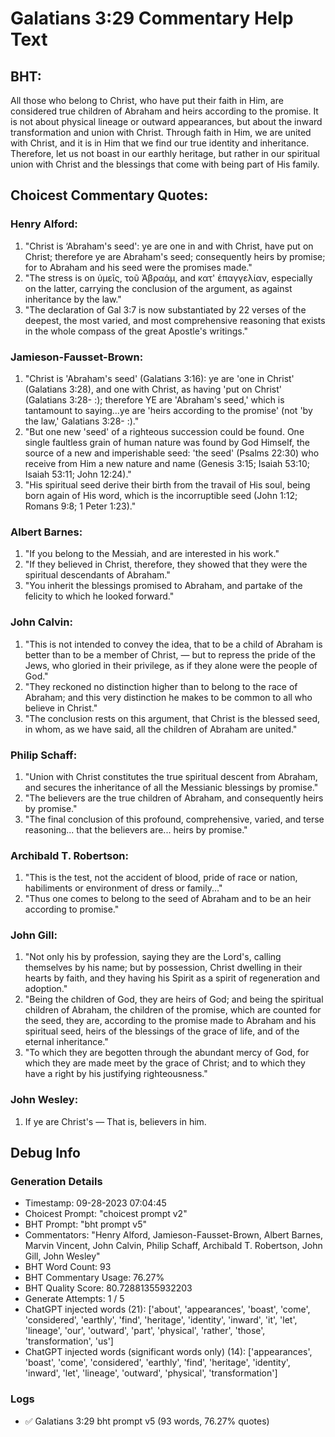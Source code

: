 # Galatians 3:29 Commentary Help Text

## BHT:
All those who belong to Christ, who have put their faith in Him, are considered true children of Abraham and heirs according to the promise. It is not about physical lineage or outward appearances, but about the inward transformation and union with Christ. Through faith in Him, we are united with Christ, and it is in Him that we find our true identity and inheritance. Therefore, let us not boast in our earthly heritage, but rather in our spiritual union with Christ and the blessings that come with being part of His family.

## Choicest Commentary Quotes:
### Henry Alford:
1. "Christ is ‘Abraham's seed': ye are one in and with Christ, have put on Christ; therefore ye are Abraham's seed; consequently heirs by promise; for to Abraham and his seed were the promises made." 
2. "The stress is on ὑμεῖς, τοῦ Ἀβραάμ, and κατ' ἐπαγγελίαν, especially on the latter, carrying the conclusion of the argument, as against inheritance by the law."
3. "The declaration of Gal 3:7 is now substantiated by 22 verses of the deepest, the most varied, and most comprehensive reasoning that exists in the whole compass of the great Apostle's writings."

### Jamieson-Fausset-Brown:
1. "Christ is 'Abraham's seed' (Galatians 3:16): ye are 'one in Christ' (Galatians 3:28), and one with Christ, as having 'put on Christ' (Galatians 3:28- :); therefore YE are 'Abraham's seed,' which is tantamount to saying...ye are 'heirs according to the promise' (not 'by the law,' Galatians 3:28- :)."
2. "But one new 'seed' of a righteous succession could be found. One single faultless grain of human nature was found by God Himself, the source of a new and imperishable seed: 'the seed' (Psalms 22:30) who receive from Him a new nature and name (Genesis 3:15; Isaiah 53:10; Isaiah 53:11; John 12:24)."
3. "His spiritual seed derive their birth from the travail of His soul, being born again of His word, which is the incorruptible seed (John 1:12; Romans 9:8; 1 Peter 1:23)."

### Albert Barnes:
1. "If you belong to the Messiah, and are interested in his work."
2. "If they believed in Christ, therefore, they showed that they were the spiritual descendants of Abraham."
3. "You inherit the blessings promised to Abraham, and partake of the felicity to which he looked forward."

### John Calvin:
1. "This is not intended to convey the idea, that to be a child of Abraham is better than to be a member of Christ, — but to repress the pride of the Jews, who gloried in their privilege, as if they alone were the people of God."
2. "They reckoned no distinction higher than to belong to the race of Abraham; and this very distinction he makes to be common to all who believe in Christ."
3. "The conclusion rests on this argument, that Christ is the blessed seed, in whom, as we have said, all the children of Abraham are united."

### Philip Schaff:
1. "Union with Christ constitutes the true spiritual descent from Abraham, and secures the inheritance of all the Messianic blessings by promise." 
2. "The believers are the true children of Abraham, and consequently heirs by promise." 
3. "The final conclusion of this profound, comprehensive, varied, and terse reasoning... that the believers are... heirs by promise."

### Archibald T. Robertson:
1. "This is the test, not the accident of blood, pride of race or nation, habiliments or environment of dress or family..." 
2. "Thus one comes to belong to the seed of Abraham and to be an heir according to promise."

### John Gill:
1. "Not only his by profession, saying they are the Lord's, calling themselves by his name; but by possession, Christ dwelling in their hearts by faith, and they having his Spirit as a spirit of regeneration and adoption."
2. "Being the children of God, they are heirs of God; and being the spiritual children of Abraham, the children of the promise, which are counted for the seed, they are, according to the promise made to Abraham and his spiritual seed, heirs of the blessings of the grace of life, and of the eternal inheritance."
3. "To which they are begotten through the abundant mercy of God, for which they are made meet by the grace of Christ; and to which they have a right by his justifying righteousness."

### John Wesley:
1. If ye are Christ's — That is, believers in him.


## Debug Info
### Generation Details
- Timestamp: 09-28-2023 07:04:45
- Choicest Prompt: "choicest prompt v2"
- BHT Prompt: "bht prompt v5"
- Commentators: "Henry Alford, Jamieson-Fausset-Brown, Albert Barnes, Marvin Vincent, John Calvin, Philip Schaff, Archibald T. Robertson, John Gill, John Wesley"
- BHT Word Count: 93
- BHT Commentary Usage: 76.27%
- BHT Quality Score: 80.72881355932203
- Generate Attempts: 1 / 5
- ChatGPT injected words (21):
	['about', 'appearances', 'boast', 'come', 'considered', 'earthly', 'find', 'heritage', 'identity', 'inward', 'it', 'let', 'lineage', 'our', 'outward', 'part', 'physical', 'rather', 'those', 'transformation', 'us']
- ChatGPT injected words (significant words only) (14):
	['appearances', 'boast', 'come', 'considered', 'earthly', 'find', 'heritage', 'identity', 'inward', 'let', 'lineage', 'outward', 'physical', 'transformation']

### Logs
- ✅ Galatians 3:29 bht prompt v5 (93 words, 76.27% quotes)